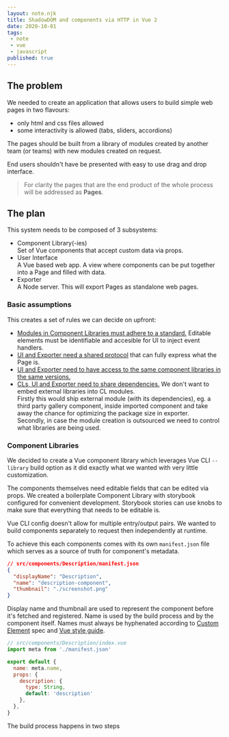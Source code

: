 ```yaml
---
layout: note.njk
title: ShadowDOM and components via HTTP in Vue 2
date: 2020-10-01
tags: 
 - note
 - vue
 - javascript
published: true
---
```


## The problem

We needed to create an application that allows users to build simple web pages in two flavours: 
 - only html and css files allowed
 - some interactivity is allowed (tabs, sliders, accordions)

The pages should be built from a library of modules created by another team (or teams) with new modules
created on request.

End users shouldn't have be presented with easy to use drag and drop interface.

> For clarity the pages that are the end product of the whole process will be addressed as **Pages**.

## The plan

This system needs to be composed of 3 subsystems:

- Component Library(-ies)  
  Set of Vue components that accept custom data via props.
- User Interface  
  A Vue based web app. A view where components can be put together into a Page and filled with data.
- Exporter  
  A Node server. This will export Pages as standalone web pages.

### Basic assumptions

This creates a set of rules we can decide on upfront:

- <u>Modules in Component Libraries must adhere to a standard.</u> Editable elements must be identifiable and accesible for UI
  to inject event handlers.
- <u>UI and Exporter need a shared protocol</u> that can fully express what the Page is.
- <u>UI and Exporter need to have access to the same component libraries in the same versions.</u>
- <u>CLs, UI and Exporter need to share dependencies.</u> We don't want to embed external libraries into CL modules.  
  Firstly this would ship external module (with its dependencies), eg. a third party gallery component, inside imported component and
  take away the chance for optimizing the package size in exporter.  
  Secondly, in case the module creation is outsourced we need to control what libraries are being used.

### Component Libraries
We decided to create a Vue component library which leverages Vue CLI `--library` build option as it did exactly what we wanted
with very little customization.

The components themselves need editable fields that can be edited via props. We created a boilerplate Component Library with
storybook configured for convenient development. Storybook stories can use knobs to make sure that everything that needs to be
editable is.

Vue CLI config doesn't allow for multiple entry/output pairs. We wanted to build components separately to request then independently at runtime.

To achieve this each components comes with its own `manifest.json` file which serves as a source of truth for component's metadata.

```json
// src/components/Description/manifest.json
{
  "displayName": "Description",
  "name": "description-component",
  "thumbnail": "./screenshot.png"
}
```

Display name and thumbnail are used to represent the component before it's fetched and registered. Name is used by the build process and by the component itself.
Names must always be hyphenated according to [Custom Element](https://html.spec.whatwg.org/multipage/custom-elements.html#custom-elements-core-concepts) spec and
[Vue style guide](https://vuejs.org/v2/style-guide/#Multi-word-component-names-essential).

```js
// src/components/Description/index.vue
import meta from './manifest.json'

export default {
  name: meta.name,
  props: {
    description: {
      type: String,
      default: 'description'
    },
  },
}
```

The build process happens in two steps